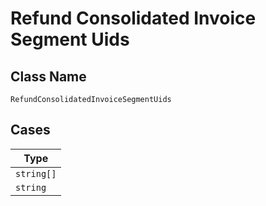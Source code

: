 
# Refund Consolidated Invoice Segment Uids

## Class Name

`RefundConsolidatedInvoiceSegmentUids`

## Cases

| Type |
|  --- |
| `string[]` |
| `string` |

